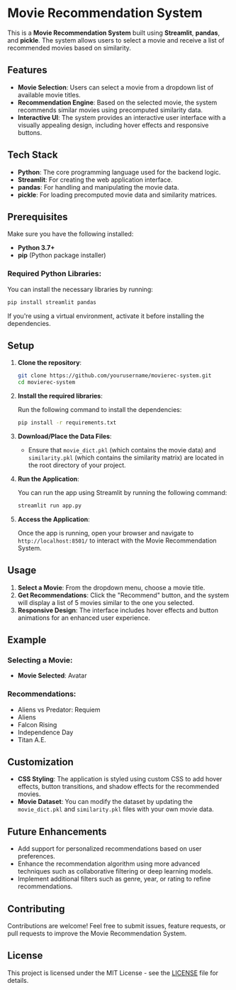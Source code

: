 
# Movie Recommendation System

This is a **Movie Recommendation System** built using **Streamlit**, **pandas**, and **pickle**. The system allows users to select a movie and receive a list of recommended movies based on similarity.

## Features

- **Movie Selection**: Users can select a movie from a dropdown list of available movie titles.
- **Recommendation Engine**: Based on the selected movie, the system recommends similar movies using precomputed similarity data.
- **Interactive UI**: The system provides an interactive user interface with a visually appealing design, including hover effects and responsive buttons.

## Tech Stack

- **Python**: The core programming language used for the backend logic.
- **Streamlit**: For creating the web application interface.
- **pandas**: For handling and manipulating the movie data.
- **pickle**: For loading precomputed movie data and similarity matrices.

## Prerequisites

Make sure you have the following installed:

- **Python 3.7+**
- **pip** (Python package installer)

### Required Python Libraries:

You can install the necessary libraries by running:

```bash
pip install streamlit pandas
```

If you're using a virtual environment, activate it before installing the dependencies.

## Setup

1. **Clone the repository**:

   ```bash
   git clone https://github.com/yourusername/movierec-system.git
   cd movierec-system
   ```

2. **Install the required libraries**:

   Run the following command to install the dependencies:

   ```bash
   pip install -r requirements.txt
   ```

3. **Download/Place the Data Files**:

   - Ensure that `movie_dict.pkl` (which contains the movie data) and `similarity.pkl` (which contains the similarity matrix) are located in the root directory of your project.

4. **Run the Application**:

   You can run the app using Streamlit by running the following command:

   ```bash
   streamlit run app.py
   ```

5. **Access the Application**:

   Once the app is running, open your browser and navigate to `http://localhost:8501/` to interact with the Movie Recommendation System.

## Usage

1. **Select a Movie**: From the dropdown menu, choose a movie title.
2. **Get Recommendations**: Click the "Recommend" button, and the system will display a list of 5 movies similar to the one you selected.
3. **Responsive Design**: The interface includes hover effects and button animations for an enhanced user experience.

## Example

### Selecting a Movie:

- **Movie Selected**: Avatar

### Recommendations:

- Aliens vs Predator: Requiem
- Aliens
- Falcon Rising
- Independence Day
- Titan A.E.

## Customization

- **CSS Styling**: The application is styled using custom CSS to add hover effects, button transitions, and shadow effects for the recommended movies.
- **Movie Dataset**: You can modify the dataset by updating the `movie_dict.pkl` and `similarity.pkl` files with your own movie data.

## Future Enhancements

- Add support for personalized recommendations based on user preferences.
- Enhance the recommendation algorithm using more advanced techniques such as collaborative filtering or deep learning models.
- Implement additional filters such as genre, year, or rating to refine recommendations.

## Contributing

Contributions are welcome! Feel free to submit issues, feature requests, or pull requests to improve the Movie Recommendation System.

## License

This project is licensed under the MIT License - see the [LICENSE](LICENSE) file for details.
